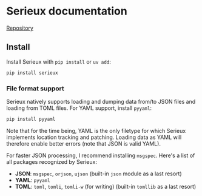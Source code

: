 # Serieux documentation

[Repository](https://github.com/breuleux/serieux)

## Install

Install Serieux with `pip install` or `uv add`:

```bash
pip install serieux
```

### File format support

Serieux natively supports loading and dumping data from/to JSON files and loading from TOML files. For YAML support, install `pyyaml`:

```bash
pip install pyyaml
```

Note that for the time being, YAML is the only filetype for which Serieux implements location tracking and patching. Loading data as YAML will therefore enable better errors (note that JSON is valid YAML).

For faster JSON processing, I recommend installing `msgspec`. Here's a list of all packages recognized by Serieux:

* **JSON**: `msgspec`, `orjson`, `ujson` (built-in `json` module as a last resort)
* **YAML**: `pyyaml`
* **TOML**: `toml`, `tomli`, `tomli-w` (for writing) (built-in `tomllib` as a last resort)
